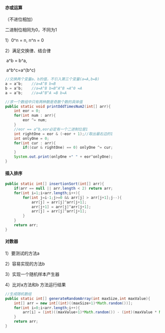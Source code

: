 #### 亦或运算

（不进位相加）

二进制位相同为0，不同为1

1）0^n = n, n^n = 0

2）满足交换律、结合律

​		a^b = b^a,

​	    a^b^c=a^(b^c)

```java
//交换两个变量a、b的值，不引入第三个变量(a=A,b=B)
a = a^b;	//a=A^B	b=B
b = a^b;	//a=A^B	b=B^A^B =A^0 =A
a = a^b;	//a=A^B^A =B b=A
```

```java
//求一个数组中只有两种数是奇数个数的具体值
public static void printOddTimesNum2(int[] arr){
    int eor = 0;
    for(int num : arr){
        eor ^= num;
    }
    //eor == a^b,eor必定有一个二进制位是1
    int rightOne = eor & (~eor + 1);//取出最右边的1
    int onlyOne = 0;
    for(int cur : arr){
        if((cur & rightOne) == 0) onlyOne ^= cur;
    }
    System.out.print(onlyOne +" " + eor^onlyOne);
}
```

#### 插入排序

```java
public static int[] insertionSort(int[] arr){
    if(arr == null || arr.length < 2) return arr;
    for(int i=1;i<arr.length;i++){
        for(int j=i-1;j>=0 && arr[j] > arr[j+1];j--){
            arr[j] = arr[j]^arr[j+1];
            arr[j+1] = arr[j]^arr[j+1];
            arr[j] = arr[j]^arr[j+1];
        }
    }
    return arr;
}
```

#### 对数器

1）要测试的方法a

2）容易实现的方法b

3）实现一个随机样本产生器

4）比对a方法和b 方法运行结果

```java
//生成随机数组
public static int[] generateRandomArray(int maxSize,int maxValue){
    int[] arr = new int[(int)((maxSize+1)*Math.random())];
    for(int i=0;i<arr.length;i++){
        arr[i] = (int)((maxValue+1)*Math.random()) - (int)(maxValue * Math.random());
    }
    return arr;
}
```

